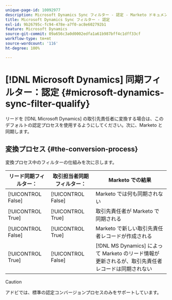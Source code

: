 ```yaml
---
unique-page-id: 10092977
description: Microsoft Dynamics Sync フィルター - 認定 - Marketo ドキュメント - 製品ドキュメント
title: Microsoft Dynamics Sync フィルター - 認定
exl-id: 9b26795c-fc94-478e-a7f0-ac8e602792b1
feature: Microsoft Dynamics
source-git-commit: 09a656c3a0d0002edfa1a61b987bff4c1dff33cf
workflow-type: tm+mt
source-wordcount: '116'
ht-degree: 100%

---
```


# [!DNL Microsoft Dynamics] 同期フィルター：認定 {#microsoft-dynamics-sync-filter-qualify}

リードを [!DNL Microsoft Dynamics] の取引先責任者に変換する場合は、このデフォルトの認定プロセスを使用するようにしてください。次に、Marketo と同期します。

## 変換プロセス {#the-conversion-process}

変換プロセス中のフィルターの仕組みを次に示します。

| リード同期フィルター： | 取引担当者同期フィルター： | Marketo での結果 |
|---|---|---|
| [!UICONTROL False] | [!UICONTROL False] | Marketo では何も同期されない |
| [!UICONTROL True] | [!UICONTROL True] | 取引先責任者が Marketo で同期される |
| [!UICONTROL False] | [!UICONTROL True] | Marketo で新しい取引先責任者レコードが作成される |
| [!UICONTROL True] | [!UICONTROL False] | [!DNL MS Dynamics] によって Marketo のリード情報が更新されるが、取引先責任者レコードは同期されない |

>[!CAUTION]
>
>アドビでは、標準の認定コンバージョンプロセスのみをサポートしています。
